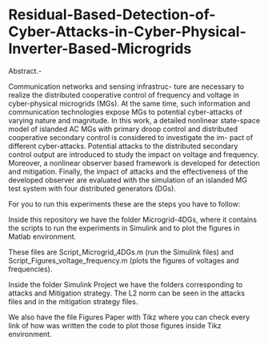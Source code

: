 # Residual-Based-Detection-of-Cyber-Attacks-in-Cyber-Physical-Inverter-Based-Microgrids

Abstract.-

Communication networks and sensing infrastruc-
ture are necessary to realize the distributed cooperative control
of frequency and voltage in cyber-physical microgrids (MGs). At
the same time, such information and communication technologies
expose MGs to potential cyber-attacks of varying nature and
magnitude. In this work, a detailed nonlinear state-space model
of islanded AC MGs with primary droop control and distributed
cooperative secondary control is considered to investigate the im-
pact of different cyber-attacks. Potential attacks to the distributed
secondary control output are introduced to study the impact
on voltage and frequency. Moreover, a nonlinear observer based
framework is developed for detection and mitigation. Finally, the
impact of attacks and the effectiveness of the developed observer
are evaluated with the simulation of an islanded MG test system
with four distributed generators (DGs).


For you to run this experiments these are the steps you have to follow: 

Inside this repository we have the folder Microgrid-4DGs, where it contains the scripts to run the experiments in Simulink and to plot the figures in Matlab environment. 

These files are Script_Microgrid_4DGs.m (run the Simulink files) and Script_Figures_voltage_frequency.m (plots the figures of voltages and frequencies).

Inside the folder Simulink Project we have the folders corresponding to attacks and Mitigation strategy. The L2 norm can be seen in the attacks files and in the mitigation strategy files. 

We also have the file Figures Paper with Tikz where you can check every link of how was written the code to plot those figures inside Tikz environment. 
